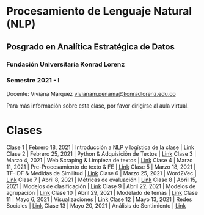 # Procesamiento de Lenguaje Natural (NLP)
## Posgrado en Analítica Estratégica de Datos

### Fundación Universitaria Konrad Lorenz
### Semestre 2021 - I

Docente: Viviana Márquez [vivianam.penama@konradlorenz.edu.co](mailto:vivianam.penama@konradlorenz.edu.co)

Para más información sobre esta clase, por favor dirigirse al aula virtual.

# Clases

Clase 1 | Febrero 18, 2021 | Introducción a NLP y logística de la clase | [Link](http://vivianamarquez.com/NLP-KL-2021-I/html/clase1.html)
Clase 2 | Febrero 25, 2021 | Python & Adquisición de Textos | [Link](http://vivianamarquez.com/NLP-KL-2021-I/html/clase2.html)
Clase 3 | Marzo 4, 2021 | Web Scraping & Limpieza de textos | [Link](http://vivianamarquez.com/NLP-KL-2021-I/html/clase3.html)
Clase 4 | Marzo 11, 2021 | Pre-Procesamiento de texto & FE | [Link](http://vivianamarquez.com/NLP-KL-2021-I/html/clase4.html)
Clase 5 | Marzo 18, 2021 | TF-IDF & Medidas de Similitud | [Link](http://vivianamarquez.com/NLP-KL-2021-I/html/clase5.html)
Clase 6 | Marzo 25, 2021 | Word2Vec | [Link](http://vivianamarquez.com/NLP-KL-2021-I/html/clase6.html)
Clase 7 | Abril 8, 2021 | Métricas de evaluación | [Link](http://vivianamarquez.com/NLP-KL-2021-I/html/clase7.html)
Clase 8 | Abril 15, 2021 | Modelos de clasificación | [Link](http://vivianamarquez.com/NLP-KL-2021-I/html/clase8.html)
Clase 9 | Abril 22, 2021 | Modelos de agrupación | [Link](http://vivianamarquez.com/NLP-KL-2021-I/html/clase9.html)
Clase 10 | Abril 29, 2021 | Modelado de temas | [Link](http://vivianamarquez.com/NLP-KL-2021-I/html/clase10.html)
Clase 11 | Mayo 6, 2021 | Visualizaciones | [Link](http://vivianamarquez.com/NLP-KL-2021-I/html/clase11.html)
Clase 12 | Mayo 13, 2021 | Redes Sociales | [Link](http://vivianamarquez.com/NLP-KL-2021-I/html/clase12.html)
Clase 13 | Mayo 20, 2021 | Análisis de Sentimiento | [Link](http://vivianamarquez.com/NLP-KL-2021-I/html/clase13.html)